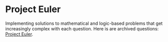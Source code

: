 # Project Euler
Implementing solutions to mathematical and logic-based problems that get increasingly complex with each question. Here is are archived questions: [Project Euler](https://projecteuler.net/archives).

